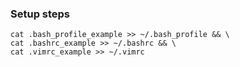 ### Setup steps

```
cat .bash_profile_example >> ~/.bash_profile && \
cat .bashrc_example >> ~/.bashrc && \
cat .vimrc_example >> ~/.vimrc
```
